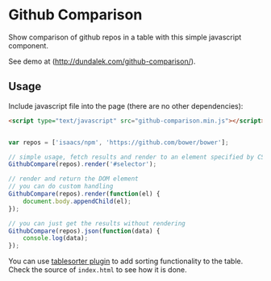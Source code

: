 
# Github Comparison

Show comparison of github repos in a table with this simple javascript component.

See demo at (http://dundalek.com/github-comparison/).

## Usage

Include javascript file into the page (there are no other dependencies):
```html
<script type="text/javascript" src="github-comparison.min.js"></script>
```

```javascript

var repos = ['isaacs/npm', 'https://github.com/bower/bower'];

// simple usage, fetch results and render to an element specified by CSS selector
GithubCompare(repos).render('#selector');

// render and return the DOM element
// you can do custom handling
GithubCompare(repos).render(function(el) {
    document.body.appendChild(el);
});

// you can just get the results without rendering
GithubCompare(repos).json(function(data) {
    console.log(data);
});
```

You can use [tablesorter plugin](https://github.com/Mottie/tablesorter) to add sorting functionality to the table. Check the source of `index.html` to see how it is done.
